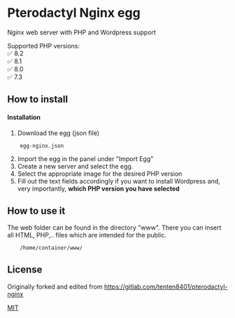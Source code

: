 
# Pterodactyl Nginx egg
Nginx web server with PHP and Wordpress support

Supported PHP versions: \
✅ 8.2 \
✅ 8.1 \
✅ 8.0 \
✅ 7.3



## How to install
#### Installation
1. Download the egg (json file)
```bash
    egg-nginx.json
```
2. Import the egg in the panel under "Import Egg"
3. Create a new server and select the egg.
4. Select the appropriate image for the desired PHP version
5. Fill out the text fields accordingly if you want to install Wordpress and, very importantly, **which PHP version you have selected**
## How to use it
The web folder can be found in the directory "www".
There you can insert all HTML, PHP,.. files which are intended for the public.
```bash
    /home/container/www/
```
## License
Originally forked and edited from https://gitlab.com/tenten8401/pterodactyl-nginx

[MIT](https://choosealicense.com/licenses/mit/)


